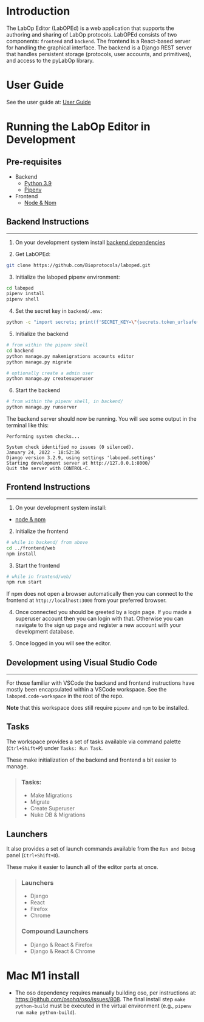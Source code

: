 # **Introduction**

The LabOp Editor (LabOPEd) is a web application that supports the authoring and sharing of LabOp protocols.  LabOPEd consists of two components: `frontend` and `backend`.  The frontend is a React-based server for handling the graphical interface.   The backend is a Django REST server that handles persistent storage (protocols, user accounts, and primitives), and access to the pyLabOp library.

# **User Guide**

See the user guide at: [User Guide](frontend/web/src/USERGUIDE.md)

# **Running the LabOp Editor in Development**

## **Pre-requisites**
- Backend <a name="backend-deps"></a>
    - [Python 3.9](https://www.python.org/downloads/release/python-390/)
    - [Pipenv](https://pipenv.pypa.io/en/latest/install/)
- Frontend <a name="frontend-deps"></a>
    - [Node & Npm](https://nodejs.org/en/download/)


## **Backend Instructions**
---

1. On your development system install [backend dependencies](#backend-deps)

2. Get LabOPEd:
```bash
git clone https://github.com/Bioprotocols/laboped.git
```

3. Initialize the laboped pipenv environment:
```bash
cd laboped
pipenv install
pipenv shell
```

4. Set the secret key in `backend/.env`:
 ```bash
 python -c "import secrets; print(f'SECRET_KEY=\"{secrets.token_urlsafe()}\"')"  > backend/.env
 ```

5. Initialize the backend
```bash
# from within the pipenv shell
cd backend
python manage.py makemigrations accounts editor
python manage.py migrate

# optionally create a admin user
python manage.py createsuperuser
```

6. Start the backend
```bash
# from within the pipenv shell, in backend/
python manage.py runserver
```

The backend server should now be running. You will see some output in the terminal like this:
```
Performing system checks...

System check identified no issues (0 silenced).
January 24, 2022 - 18:52:36
Django version 3.2.9, using settings 'laboped.settings'
Starting development server at http://127.0.0.1:8000/
Quit the server with CONTROL-C.
```

## **Frontend Instructions**
---

1. On your development system install:
- [node & npm](https://nodejs.org/en/download/)

2. Initialize the frontend
```bash
# while in backend/ from above
cd ../frontend/web
npm install
```

3. Start the frontend
```bash
# while in frontend/web/
npm run start
```

If npm does not open a browser automatically then you can connect to the frontend at `http://localhost:3000` from your preferred browser.

4. Once connected you should be greeted by a login page. If you made a superuser account then you can login with that. Otherwise you can navigate to the sign up page and register a new account with your development database.

5. Once logged in you will see the editor.


## **Development using Visual Studio Code**
---
For those familiar with VSCode the backand and frontend instructions have mostly been encapsulated within a VSCode workspace. See the `laboped.code-workspace` in the root of the repo.

**Note** that this workspace does still require `pipenv` and `npm` to be installed.

## **Tasks**

The workspace provides a set of tasks available via command palette (`Ctrl+Shift+P`) under `Tasks: Run Task`.

These make initialization of the backend and frontend a bit easier to manage.
> ### Tasks:
> - Make Migrations
> - Migrate
> - Create Superuser
> - Nuke DB & Migrations

## **Launchers**

It also provides a set of launch commands available from the `Run and Debug` panel (`Ctrl+Shift+D`).

These make it easier to launch all of the editor parts at once.
>### Launchers
>- Django
>- React
>- Firefox
>- Chrome
>### Compound Launchers
>- Django & React & Firefox
>- Django & React & Chrome

# Mac M1 install
- The oso dependency requires manually building oso, per instructions at: https://github.com/osohq/oso/issues/808.  The final install step `make python-build` must be executed in the virtual environment (e.g., `pipenv run make python-build`).